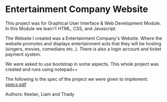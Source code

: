 # Entertainment Company Website
This project was for Graphical User Interface & Web Development Module. In this Module we learn't HTML, CSS, and Javascript.

The Website I created was a Entertainment Company's Website. Where the website promotes and displays entertainment acts that they will be hosting (singers, movies, comedians etc..).
There is also a login account and ticket payment system.

We were asked to use bootstrap in some aspects. This whole project was created and runs using notepad++

The following is the spec of the project we were given to implement:
[specs.pdf](https://github.com/Keelan1996/EntertainmentCompany_Website/files/8936532/specs.pdf)


Authors: Keelan, Liam and Thady
